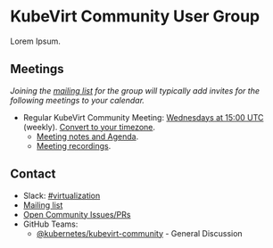 <!---
This is an autogenerated file!

Please do not edit this file directly, but instead make changes to the
sigs.yaml file in the project root.

To understand how this file is generated, see https://github.com/kubevirt/community/tools/sigs/generator/README.md
--->
# KubeVirt Community User Group

Lorem Ipsum.

## Meetings
*Joining the [mailing list](https://groups.google.com/forum/#!forum/kubevirt-dev) for the group will typically add invites for the following meetings to your calendar.*
* Regular KubeVirt Community Meeting: [Wednesdays at 15:00 UTC](https://zoom.us/j/92221936273) (weekly). [Convert to your timezone](http://www.thetimezoneconverter.com/?t=15:00&tz=UTC).
  * [Meeting notes and Agenda](https://docs.google.com/document/d/1kyhpWlEPzZtQJSjJlAqhPcn3t0Mt_o0amhpuNPGs1Ls/edit).
  * [Meeting recordings](https://www.youtube.com/watch?v=2Jdb1uJSSs4&list=PLnLpXX8KHIYxs1c4QT0ohCOblKFa6dsIv).

## Contact
- Slack: [#virtualization](https://kubernetes.slack.com/messages/virtualization)
- [Mailing list](https://groups.google.com/forum/#!forum/kubevirt-dev)
- [Open Community Issues/PRs](https://github.com/kubernetes/community/labels/ug%2Fkubevirt-community)
- GitHub Teams:
    - [@kubernetes/kubevirt-community](https://github.com/orgs/kubernetes/teams/kubevirt-community) - General Discussion
<!-- BEGIN CUSTOM CONTENT -->

<!-- END CUSTOM CONTENT -->
